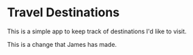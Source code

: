 # Travel Destinations

This is a simple app to keep track of destinations I'd like to visit.

This is a change that James has made.
